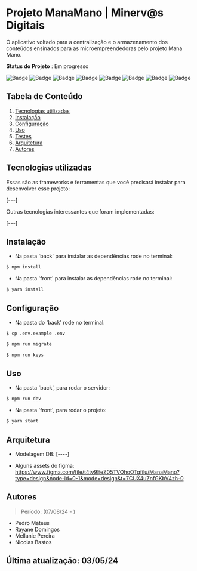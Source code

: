 # Projeto ManaMano | Minerv@s Digitais

O aplicativo voltado para a centralização e o armazenamento dos conteúdos ensinados para as microempreendedoras pelo projeto Mana Mano.
 
**Status do Projeto** : Em progresso

![Badge](https://img.shields.io/badge/HTML5-E34F26?style=for-the-badge&logo=html5&logoColor=white)
![Badge](https://img.shields.io/badge/CSS3-1572B6?style=for-the-badge&logo=css3&logoColor=white)
![Badge](https://img.shields.io/badge/React-20232A?style=for-the-badge&logo=react&logoColor=61DAFB)
![Badge](https://img.shields.io/badge/TypeScript-007ACC?style=for-the-badge&logo=typescript&logoColor=white)
![Badge](https://img.shields.io/badge/Node.js-43853D?style=for-the-badge&logo=node.js&logoColor=white)
![Badge](https://img.shields.io/badge/Express.js-000000?style=for-the-badge&logo=express&logoColor=white)
![Badge](https://img.shields.io/badge/Sequelize-52B0E7?style=for-the-badge&logo=Sequelize&logoColor=white)
![Badge](https://img.shields.io/badge/JavaScript-F7DF1E?style=for-the-badge&logo=javascript&logoColor=black)


 
## Tabela de Conteúdo

 1. [Tecnologias utilizadas](#tecnologias-utilizadas)
 2. [Instalação](#instalação)
 3. [Configuração](#configuração)
 4. [Uso](#uso)
 5. [Testes](#testes)
 6. [Arquitetura](#arquitetura)
 7. [Autores](#autores)
 
## Tecnologias utilizadas

Essas são as frameworks e ferramentas que você precisará instalar para desenvolver esse projeto:

 [---]

Outras tecnologias interessantes que foram implementadas:

 [---]

## Instalação 

* Na pasta 'back' para instalar as dependências rode no terminal:

``` bash
$ npm install
```

* Na pasta 'front' para instalar as dependências rode no terminal:

``` bash
$ yarn install
```

## Configuração

* Na pasta do 'back' rode no terminal:


``` bash
$ cp .env.example .env
```
``` bash
$ npm run migrate
```
``` bash
$ npm run keys
```
 
## Uso

* Na pasta 'back', para rodar o servidor: 

``` bash
$ npm run dev
```
* Na pasta 'front', para rodar o projeto: 

``` bash
$ yarn start
```
## Arquitetura

- Modelagem DB: [----]

- Alguns assets do figma: https://www.figma.com/file/t4tv9EeZ05TVOhoOTgfilu/ManaMano?type=design&node-id=0-1&mode=design&t=7CUX4uZnfGKbV4zh-0


## Autores

> Período: (07/08/24 - )
* Pedro Mateus
* Rayane Domingos
* Mellanie Pereira
* Nicolas Bastos



## Última atualização: 03/05/24

